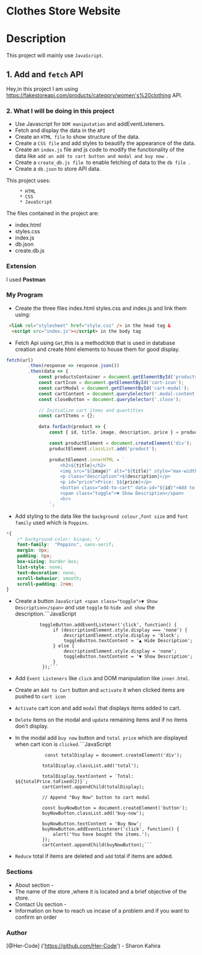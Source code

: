 # Clothes Store Website

# Description

This project will mainly use `JavaScript`.

## 1. Add and `fetch` API

Hey,in this project I am using 
 https://fakestoreapi.com/products/category/women's%20clothing  API.


 ### 2. What I will be doing in this project

- Use Javascript for `DOM maniputation` and addEventListeners.
- Fetch and display the data in the `API`
- Create an `HTML file` to show structure of the data.
- Create a `CSS file` and add styles to beautify the appearance of the data.
- Create an `index.js` file and js code to modify the functionality of the data like `add an add to cart button and modal and buy now `.
- Create a `create_db.js file `to enable fetching of data to the `db file `.
- Create a `db.json` to store API data.


This project uses:

         * HTML
         * CSS
         * JavaScript

The files contained in the project are:

- index.html
- styles.css
- index.js
- db.json
- create.db.js

### Extension

I used **Postman**

### My Program 

* Create the three files index.html styles.css and index.js and link them using:

```html
 <link rel="stylesheet" href="style.css" /> in the head tag &
  <script src="index.js"></script> in the body tag
  ```

* Fetch Api using `Get`,this is a method`CRUD` that is used in database creation and create html elements to house them for good display.
```JavaScript
fetch(url)
        .then(response => response.json())
        .then(data => {
            const productsContainer = document.getElementById('products-container');
            const cartIcon = document.getElementById('cart-icon');
            const cartModal = document.getElementById('cart-modal');
            const cartContent = document.querySelector('.modal-content');
            const closeButton = document.querySelector('.close');

            // Initialize cart items and quantities
            const cartItems = {};

            data.forEach(product => {
                const { id, title, image, description, price } = product;

                const productElement = document.createElement('div');
                productElement.classList.add('product');

                productElement.innerHTML = `
                    <h2>${title}</h2>
                    <img src="${image}" alt="${title}" style="max-width: 100px;">
                    <p class="description">${description}</p>
                    <p id="price">Price: $${price}</p>
                    <button class="add-to-cart" data-id="${id}">Add to Cart</button>
                    <span class="toggle">▼ Show Description</span>
                    <hr>
                `;
```
* Add styling to the data like the `background colour` ,`font size` and `font family` used which is `Poppins`.
```css
*{ 
    /* background-color: bisque; */
    font-family:  "Poppins", sans-serif;
    margin: 0px;
    padding: 0px;
    box-sizing: border-box;
    list-style: none;
    text-decoration: none;
    scroll-behavior: smooth;
    scroll-padding: 2rem;
}

```

* Create a button ```JavaScript <span class="toggle">▼ Show Description</span>``` and use `toggle` to `hide and show` the description.```JavaScript

               toggleButton.addEventListener('click', function() { 
                    if (descriptionElement.style.display === 'none') {
                        descriptionElement.style.display = 'block';
                        toggleButton.textContent = '▲ Hide Description';
                    } else {
                        descriptionElement.style.display = 'none';
                        toggleButton.textContent = '▼ Show Description';
                    }
                });```

* Add `Event Listeners` like `click` and DOM manipulation like `inner.html`.

* Create an `Add to Cart` button and `activate` it when clicked items are pushed to `cart icon`

* `Activate` cart icon and add `modal` that displays items added to cart.

* `Delete` items on the modal and `update` remaining items and if no items don't display.

* In the modal add `buy now` button and `total price` which are displayed when cart icon is `clicked`.```JavaScript

                 const totalDisplay = document.createElement('div');

                totalDisplay.classList.add('total');

                totalDisplay.textContent = `Total: $${totalPrice.toFixed(2)}`;
                cartContent.appendChild(totalDisplay);

                // Append "Buy Now" button to cart modal

                const buyNowButton = document.createElement('button');
                buyNowButton.classList.add('buy-now');

                buyNowButton.textContent = 'Buy Now';
                buyNowButton.addEventListener('click', function() {
                    alert('You have bought the items.');
                });
                cartContent.appendChild(buyNowButton);```
            


* `Reduce` total if items are deleted and `add` total if items are added.
### Sections
* About section -
* The name of the store ,where it is located and a brief objective of the store.
* Contact Us section -
* Information on how to reach us incase of a problem and if you want to confirm an order

### Author

[@Her-Code] ('https://github.com/Her-Code') - Sharon Kahira